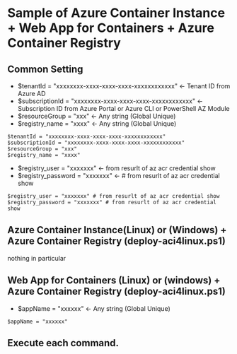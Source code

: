 # Sample of Azure Container Instance + Web App for Containers  + Azure Container Registry

## Common Setting
- $tenantId = "xxxxxxxx-xxxx-xxxx-xxxx-xxxxxxxxxxxx" <- Tenant ID from Azure AD
- $subscriptionId = "xxxxxxxx-xxxx-xxxx-xxxx-xxxxxxxxxxxx" <- Subscription ID from Azure Portal or Azure CLI or PowerShell AZ Module
- $resourceGroup = "xxx" <- Any string (Global Unique)
- $registry_name = "xxxx" <- Any string (Global Unique)
```
$tenantId = "xxxxxxxx-xxxx-xxxx-xxxx-xxxxxxxxxxxx"
$subscriptionId = "xxxxxxxx-xxxx-xxxx-xxxx-xxxxxxxxxxxx"
$resourceGroup = "xxx"
$registry_name = "xxxx"
```

- $registry_user = "xxxxxxx" <- from resurlt of az acr credential show
- $registry_password = "xxxxxxx" <- # from resurlt of az acr credential show
```
$registry_user = "xxxxxxx" # from resurlt of az acr credential show
$registry_password = "xxxxxxx" # from resurlt of az acr credential show
```
## Azure Container Instance(Linux) or (Windows) + Azure Container Registry (deploy-aci4linux.ps1)

nothing in particular

## Web App for Containers (Linux) or (windows) + Azure Container Registry (deploy-aci4linux.ps1)

- $appName = "xxxxxx" <- Any string (Global Unique)
```
$appName = "xxxxxx"
```

## Execute each command.
